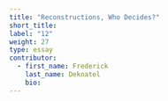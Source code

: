 ```yaml
---
title: "Reconstructions, Who Decides?"
short_title:
label: "12"
weight: 27
type: essay
contributor:
  - first_name: Frederick
    last_name: Deknatel
    bio:
---
```

